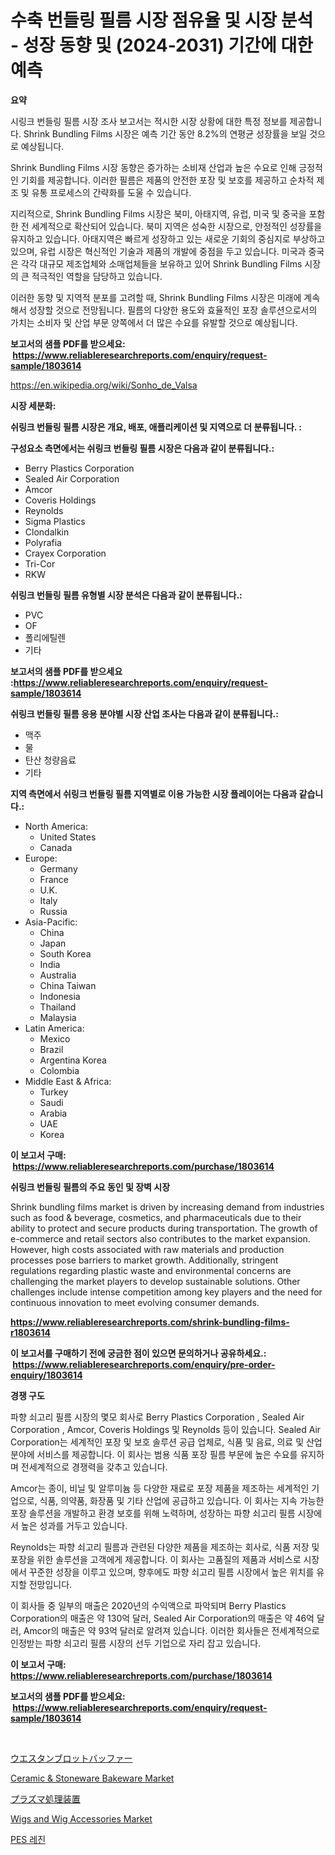 <p><h1>수축 번들링 필름 시장 점유율 및 시장 분석 - 성장 동향 및 (2024-2031) 기간에 대한 예측</h1></p><p><strong>요약</strong></p>
<p><p>시링크 번들링 필름 시장 조사 보고서는 적시한 시장 상황에 대한 특정 정보를 제공합니다. Shrink Bundling Films 시장은 예측 기간 동안 8.2%의 연평균 성장률을 보일 것으로 예상됩니다.</p><p>Shrink Bundling Films 시장 동향은 증가하는 소비재 산업과 높은 수요로 인해 긍정적인 기회를 제공합니다. 이러한 필름은 제품의 안전한 포장 및 보호를 제공하고 순차적 제조 및 유통 프로세스의 간략화를 도울 수 있습니다.</p><p>지리적으로, Shrink Bundling Films 시장은 북미, 아태지역, 유럽, 미국 및 중국을 포함한 전 세계적으로 확산되어 있습니다. 북미 지역은 성숙한 시장으로, 안정적인 성장률을 유지하고 있습니다. 아태지역은 빠르게 성장하고 있는 새로운 기회의 중심지로 부상하고 있으며, 유럽 시장은 혁신적인 기술과 제품의 개발에 중점을 두고 있습니다. 미국과 중국은 각각 대규모 제조업체와 소매업체들을 보유하고 있어 Shrink Bundling Films 시장의 큰 적극적인 역할을 담당하고 있습니다.</p><p>이러한 동향 및 지역적 분포를 고려할 때, Shrink Bundling Films 시장은 미래에 계속해서 성장할 것으로 전망됩니다. 필름의 다양한 용도와 효율적인 포장 솔루션으로서의 가치는 소비자 및 산업 부문 양쪽에서 더 많은 수요를 유발할 것으로 예상됩니다.</p></p>
<p><strong>보고서의 샘플 PDF를 받으세요: &nbsp;<a href="https://www.reliableresearchreports.com/enquiry/request-sample/1803614">https://www.reliableresearchreports.com/enquiry/request-sample/1803614</a></strong></p>
<p><a href="https://en.wikipedia.org/wiki/Sonho_de_Valsa">https://en.wikipedia.org/wiki/Sonho_de_Valsa</a></p>
<p><strong>시장 세분화:</strong></p>
<p><strong> 쉬링크 번들링 필름 시장은 개요, 배포, 애플리케이션 및 지역으로 더 분류됩니다. :</strong></p>
<p><strong>구성요소 측면에서는 쉬링크 번들링 필름 시장은 다음과 같이 분류됩니다.:</strong></p>
<p><ul><li>Berry Plastics Corporation</li><li>Sealed Air Corporation</li><li>Amcor</li><li>Coveris Holdings</li><li>Reynolds</li><li>Sigma Plastics</li><li>Clondalkin</li><li>Polyrafia</li><li>Crayex Corporation</li><li>Tri-Cor</li><li>RKW</li></ul></p>
<p><strong> 쉬링크 번들링 필름 유형별 시장 분석은 다음과 같이 분류됩니다.:</strong></p>
<p><ul><li>PVC</li><li>OF</li><li>폴리에틸렌</li><li>기타</li></ul></p>
<p><strong>보고서의 샘플 PDF를 받으세요 :<a href="https://www.reliableresearchreports.com/enquiry/request-sample/1803614">https://www.reliableresearchreports.com/enquiry/request-sample/1803614</a></strong></p>
<p><strong> 쉬링크 번들링 필름 응용 분야별 시장 산업 조사는 다음과 같이 분류됩니다.:</strong></p>
<p><ul><li>맥주</li><li>물</li><li>탄산 청량음료</li><li>기타</li></ul></p>
<p><strong>지역 측면에서 쉬링크 번들링 필름 지역별로 이용 가능한 시장 플레이어는 다음과 같습니다.:</strong></p>
<p><ul>
    <li>
        North America:
        <ul>
            <li>United States</li>
            <li>Canada</li>
        </ul>
    </li>
    <li>
        Europe:
        <ul>
            <li>Germany</li>
            <li>France</li>
            <li>U.K.</li>
            <li>Italy</li>
            <li>Russia</li>
        </ul>
    </li>
    <li>
        Asia-Pacific:
        <ul>
            <li>China</li>
            <li>Japan</li>
            <li>South Korea</li>
            <li>India</li>
            <li>Australia</li>
            <li>China Taiwan</li>
            <li>Indonesia</li>
            <li>Thailand</li>
            <li>Malaysia</li>
        </ul>
    </li>
    <li>
        Latin America:
        <ul>
            <li>Mexico</li>
            <li>Brazil</li>
            <li>Argentina Korea</li>
            <li>Colombia</li>
        </ul>
    </li>
    <li>
        Middle East & Africa:
        <ul>
            <li>Turkey</li>
            <li>Saudi</li>
            <li>Arabia</li>
            <li>UAE</li>
            <li>Korea</li>
        </ul>
    </li>
    </ul></p>
<p><strong>이 보고서 구매: &nbsp;<a href="https://www.reliableresearchreports.com/purchase/1803614">https://www.reliableresearchreports.com/purchase/1803614</a></strong></p>
<p><strong>쉬링크 번들링 필름의 주요 동인 및 장벽 시장</strong></p>
<p><p>Shrink bundling films market is driven by increasing demand from industries such as food & beverage, cosmetics, and pharmaceuticals due to their ability to protect and secure products during transportation. The growth of e-commerce and retail sectors also contributes to the market expansion. However, high costs associated with raw materials and production processes pose barriers to market growth. Additionally, stringent regulations regarding plastic waste and environmental concerns are challenging the market players to develop sustainable solutions. Other challenges include intense competition among key players and the need for continuous innovation to meet evolving consumer demands.</p></p>
<p><strong><a href="https://www.reliableresearchreports.com/shrink-bundling-films-r1803614">https://www.reliableresearchreports.com/shrink-bundling-films-r1803614</a></strong></p>
<p><strong>이 보고서를 구매하기 전에 궁금한 점이 있으면 문의하거나 공유하세요.: &nbsp;<a href="https://www.reliableresearchreports.com/enquiry/pre-order-enquiry/1803614">https://www.reliableresearchreports.com/enquiry/pre-order-enquiry/1803614</a></strong></p>
<p><strong>경쟁 구도</strong></p>
<p><p>파향 쇠고리 필름 시장의 몇모 회사로 Berry Plastics Corporation , Sealed Air Corporation , Amcor, Coveris Holdings 및 Reynolds 등이 있습니다. Sealed Air Corporation는 세계적인 포장 및 보호 솔루션 공급 업체로, 식품 및 음료, 의료 및 산업 분야에 서비스를 제공합니다. 이 회사는 범용 식품 포장 필름 부문에 높은 수요를 유지하며 전세계적으로 경쟁력을 갖추고 있습니다.</p><p>Amcor는 종이, 비닐 및 알루미늄 등 다양한 재료로 포장 제품을 제조하는 세계적인 기업으로, 식품, 의약품, 화장품 및 기타 산업에 공급하고 있습니다. 이 회사는 지속 가능한 포장 솔루션을 개발하고 환경 보호를 위해 노력하며, 성장하는 파향 쇠고리 필름 시장에서 높은 성과를 거두고 있습니다.</p><p>Reynolds는 파향 쇠고리 필름과 관련된 다양한 제품을 제조하는 회사로, 식품 저장 및 포장을 위한 솔루션을 고객에게 제공합니다. 이 회사는 고품질의 제품과 서비스로 시장에서 꾸준한 성장을 이루고 있으며, 향후에도 파향 쇠고리 필름 시장에서 높은 위치를 유지할 전망입니다.</p><p>이 회사들 중 일부의 매출은 2020년의 수익액으로 파악되며 Berry Plastics Corporation의 매출은 약 130억 달러, Sealed Air Corporation의 매출은 약 46억 달러, Amcor의 매출은 약 93억 달러로 알려져 있습니다. 이러한 회사들은 전세계적으로 인정받는 파향 쇠고리 필름 시장의 선두 기업으로 자리 잡고 있습니다.</p></p>
<p><strong>이 보고서 구매: &nbsp; <a href="https://www.reliableresearchreports.com/purchase/1803614">https://www.reliableresearchreports.com/purchase/1803614</a></strong></p>
<p><strong>보고서의 샘플 PDF를 받으세요: &nbsp;<a href="https://www.reliableresearchreports.com/enquiry/request-sample/1803614">https://www.reliableresearchreports.com/enquiry/request-sample/1803614</a></strong><strong></strong></p>
<p>&nbsp;</p>
<p><p><a href="https://github.com/TerrellConn/Market-Research-Report-List-2/blob/main/173416726355.md">ウエスタンブロットバッファー</a></p><p><a href="https://medium.com/@broderickleannon/insights-into-the-ceramic-stoneware-bakeware-market-market-players-market-size-geographical-52ac5b3fdcd5">Ceramic & Stoneware Bakeware Market</a></p><p><a href="https://github.com/RandallRunte2023/Market-Research-Report-List-2/blob/main/569906826356.md">プラズマ処理装置</a></p><p><a href="https://medium.com/@eloisadavis25/wigs-and-wig-accessories-market-size-growth-and-industry-analysis-by-market-segmentation-and-31342d9bcb72">Wigs and Wig Accessories Market</a></p><p><a href="https://github.com/giancarlo642004/Market-Research-Report-List-2/blob/main/254820433699.md">PES 레진</a></p></p>